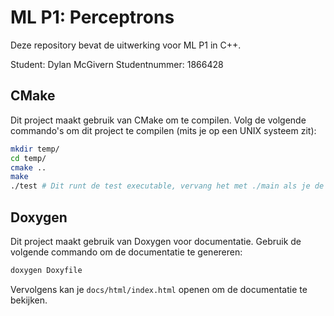 # ML P1: Perceptrons
Deze repository bevat de uitwerking voor ML P1 in C++.

Student: Dylan McGivern
Studentnummer: 1866428

## CMake
Dit project maakt gebruik van CMake om te compilen. Volg de volgende commando's om dit project te compilen (mits je op een UNIX systeem zit):
```bash
mkdir temp/
cd temp/
cmake ..
make
./test # Dit runt de test executable, vervang het met ./main als je de main executable wilt runnen
```

## Doxygen
Dit project maakt gebruik van Doxygen voor documentatie. Gebruik de volgende commando om de documentatie te genereren:
```bash
doxygen Doxyfile
```
Vervolgens kan je `docs/html/index.html` openen om de documentatie te bekijken.
